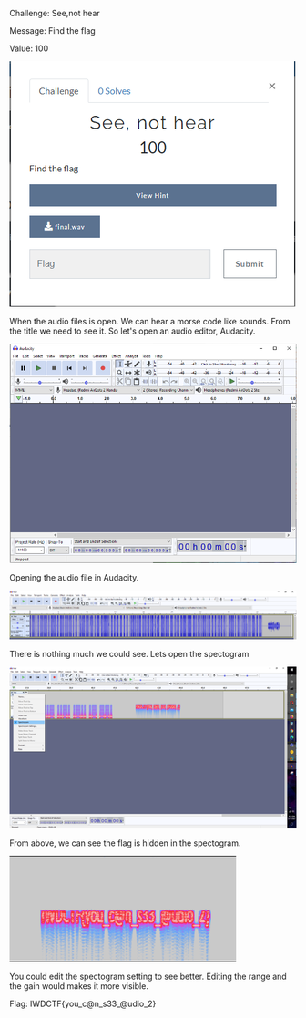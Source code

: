 Challenge: See,not hear

Message: Find the flag

Value: 100

<img src="https://github.com/CSBCTF/IWDCTF/blob/08077b858d9836de6668299bdaf7ea0d67ce4a80/forensics/See,%20not%20hear/files/Capture.PNG">
<br>

When the audio files is open. We can hear a morse code like sounds. From the title we need to see it. So let's open an audio editor, Audacity.

<img src="https://github.com/CSBCTF/IWDCTF/blob/08077b858d9836de6668299bdaf7ea0d67ce4a80/forensics/See,%20not%20hear/files/Capture1.PNG">


Opening the audio file in Audacity.

<img src="https://github.com/CSBCTF/IWDCTF/blob/405761b7757e5740f1645aec706cdf45bf38a741/forensics/See,%20not%20hear/files/Capture2.PNG">

There is nothing much we could see. Lets open the spectogram

<img src="https://github.com/CSBCTF/IWDCTF/blob/405761b7757e5740f1645aec706cdf45bf38a741/forensics/See,%20not%20hear/files/Capture3.PNG">

From above, we can see the flag is hidden in the spectogram.

<img src="https://github.com/CSBCTF/IWDCTF/blob/405761b7757e5740f1645aec706cdf45bf38a741/forensics/See,%20not%20hear/files/Capture4.PNG">

You could edit the spectogram setting to see better. Editing the range and the gain would makes it more visible.

Flag: IWDCTF{you_c@n_s33_@udio_2}
